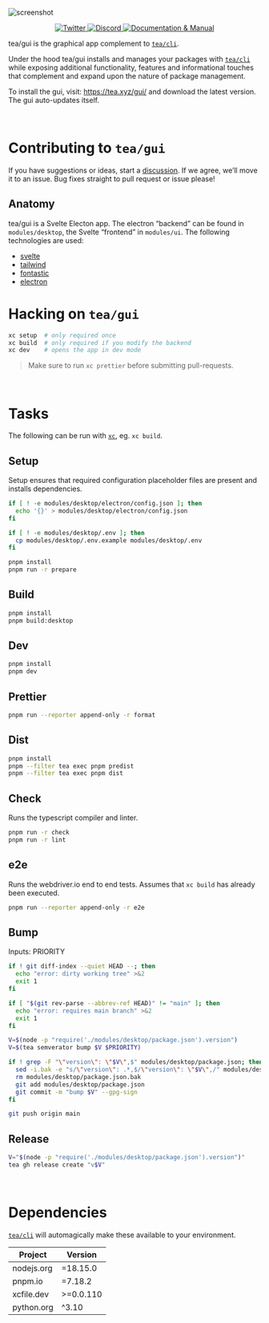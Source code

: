 ![screenshot](https://user-images.githubusercontent.com/58962/235918362-48efad34-8f7b-4420-81db-abfa0d7cafe7.jpg)

<p align="center">
  <a href="https://twitter.com/teaxyz">
    <img src="https://img.shields.io/badge/-teaxyz-2675f5?logo=twitter&logoColor=fff" alt="Twitter" />
  </a>
  <a href="https://discord.gg/JKzuqrW9">
    <img src="https://img.shields.io/discord/906608167901876256?label=discord&color=29f746" alt="Discord" />
  </a>
  <a href="https://docs.tea.xyz">
    <img src="https://img.shields.io/badge/-docs-2675f5?logoColor=fff&color=ff00ff&logo=gitbook" alt="Documentation & Manual" />
  </a>
</p>

tea/gui is the graphical app complement to [`tea/cli`].

Under the hood tea/gui installs and manages your packages with [`tea/cli`]
while exposing additional functionality, features and informational touches
that complement and expand upon the nature of package management.

To install the gui, visit: <https://tea.xyz/gui/> and download the latest
version. The gui auto-updates itself.

&nbsp;

# Contributing to `tea/gui`

If you have suggestions or ideas, start a [discussion]. If we agree, we’ll
move it to an issue. Bug fixes straight to pull request or issue please!

## Anatomy

tea/gui is a Svelte Electon app. The electron “backend” can be found in
`modules/desktop`, the Svelte “frontend” in `modules/ui`. The following
technologies are used:

- [svelte](https://svelte.dev/)
- [tailwind](https://tailwindcss.com/)
- [fontastic](https://fontastic.me)
- [electron](http://electronjs.org)

# Hacking on `tea/gui`

```sh
xc setup  # only required once
xc build  # only required if you modify the backend
xc dev    # opens the app in dev mode
```

> Make sure to run `xc prettier` before submitting pull-requests.

&nbsp;

# Tasks

The following can be run with [`xc`], eg. `xc build`.

## Setup

Setup ensures that required configuration placeholder files are present and installs dependencies.

```sh
if [ ! -e modules/desktop/electron/config.json ]; then
  echo '{}' > modules/desktop/electron/config.json
fi

if [ ! -e modules/desktop/.env ]; then
  cp modules/desktop/.env.example modules/desktop/.env
fi

pnpm install
pnpm run -r prepare
```

## Build

```sh
pnpm install
pnpm build:desktop
```

## Dev

```sh
pnpm install
pnpm dev
```

## Prettier

```sh
pnpm run --reporter append-only -r format
```

## Dist

```sh
pnpm install
pnpm --filter tea exec pnpm predist
pnpm --filter tea exec pnpm dist
```

## Check

Runs the typescript compiler and linter.

```sh
pnpm run -r check
pnpm run -r lint
```

## e2e

Runs the webdriver.io end to end tests. Assumes that `xc build` has already been executed.

```sh
pnpm run --reporter append-only -r e2e
```

## Bump

Inputs: PRIORITY

```sh
if ! git diff-index --quiet HEAD --; then
  echo "error: dirty working tree" >&2
  exit 1
fi

if [ "$(git rev-parse --abbrev-ref HEAD)" != "main" ]; then
  echo "error: requires main branch" >&2
  exit 1
fi

V=$(node -p "require('./modules/desktop/package.json').version")
V=$(tea semverator bump $V $PRIORITY)

if ! grep -F "\"version\": \"$V\",$" modules/desktop/package.json; then
  sed -i.bak -e "s/\"version\": .*,$/\"version\": \"$V\",/" modules/desktop/package.json
  rm modules/desktop/package.json.bak
  git add modules/desktop/package.json
  git commit -m "bump $V" --gpg-sign
fi

git push origin main
```

## Release

```sh
V="$(node -p "require('./modules/desktop/package.json').version")"
tea gh release create "v$V"
```




&nbsp;

# Dependencies

[`tea/cli`] will automagically make these available to your environment.

| Project                           |  Version  |
|-----------------------------------|-----------|
| nodejs.org                        | =18.15.0  |
| pnpm.io                           | =7.18.2   |
| xcfile.dev                        | >=0.0.110 |
| python.org                        | ^3.10     |

[`tea/cli`]: https://github.com/teaxyz/cli
[`xc`]: https://xcfile.dev
[discussion]: https://github.com/orgs/teaxyz/discussions
